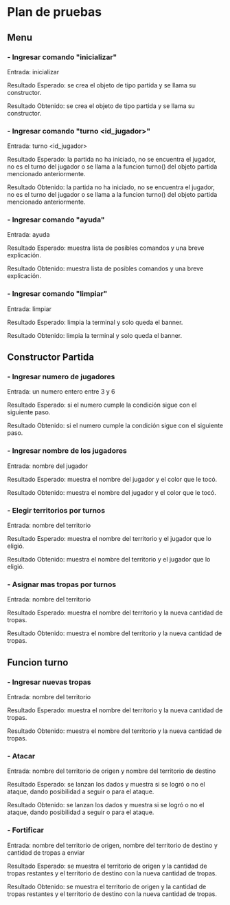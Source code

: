 # Plan de pruebas

## Menu

### - Ingresar comando "inicializar"
Entrada: inicializar

Resultado Esperado: se crea el objeto de tipo partida y se llama su constructor.

Resultado Obtenido: se crea el objeto de tipo partida y se llama su constructor.

### - Ingresar comando "turno <id_jugador>"
Entrada: turno <id_jugador>

Resultado Esperado: la partida no ha iniciado, no se encuentra el jugador, no es el turno del jugador o se llama a la funcion turno() del objeto partida mencionado anteriormente.

Resultado Obtenido: la partida no ha iniciado, no se encuentra el jugador, no es el turno del jugador o se llama a la funcion turno() del objeto partida mencionado anteriormente.

### - Ingresar comando "ayuda"
Entrada: ayuda

Resultado Esperado: muestra lista de posibles comandos y una breve explicación.

Resultado Obtenido: muestra lista de posibles comandos y una breve explicación.

### - Ingresar comando "limpiar"
Entrada: limpiar

Resultado Esperado: limpia la terminal y solo queda el banner.

Resultado Obtenido: limpia la terminal y solo queda el banner.

## Constructor Partida

### - Ingresar numero de jugadores
Entrada: un numero entero entre 3 y 6

Resultado Esperado: si el numero cumple la condición sigue con el siguiente paso.

Resultado Obtenido: si el numero cumple la condición sigue con el siguiente paso.

### - Ingresar nombre de los jugadores
Entrada: nombre del jugador 

Resultado Esperado: muestra el nombre del jugador y el color que le tocó.

Resultado Obtenido: muestra el nombre del jugador y el color que le tocó.

### - Elegir territorios por turnos
Entrada: nombre del territorio 

Resultado Esperado: muestra el nombre del territorio y el jugador que lo eligió.

Resultado Obtenido: muestra el nombre del territorio y el jugador que lo eligió.

### - Asignar mas tropas por turnos
Entrada: nombre del territorio 

Resultado Esperado: muestra el nombre del territorio y la nueva cantidad de tropas.

Resultado Obtenido: muestra el nombre del territorio y la nueva cantidad de tropas.

## Funcion turno

### - Ingresar nuevas tropas
Entrada: nombre del territorio 

Resultado Esperado: muestra el nombre del territorio y la nueva cantidad de tropas.

Resultado Obtenido: muestra el nombre del territorio y la nueva cantidad de tropas.

### - Atacar
Entrada: nombre del territorio de origen y nombre del territorio de destino

Resultado Esperado: se lanzan los dados y muestra si se logró o no el ataque, dando posibilidad a seguir o para el ataque.

Resultado Obtenido: se lanzan los dados y muestra si se logró o no el ataque, dando posibilidad a seguir o para el ataque.

### - Fortificar
Entrada: nombre del territorio de origen, nombre del territorio de destino y cantidad de tropas a enviar

Resultado Esperado: se muestra el territorio de origen y la cantidad de tropas restantes y el territorio de destino con la nueva cantidad de tropas.

Resultado Obtenido: se muestra el territorio de origen y la cantidad de tropas restantes y el territorio de destino con la nueva cantidad de tropas.
